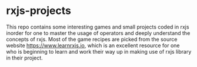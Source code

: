 # rxjs-projects

This repo contains some interesting games and small projects coded in rxjs inorder for one to master the usage of operators and deeply understand the concepts of rxjs.
Most of the game recipes are picked from the source website https://www.learnrxjs.io, which is an excellent resource for one who is beginning to learn and work their way up in making use of rxjs library in their project.
